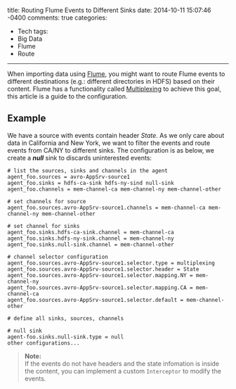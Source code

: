 title: Routing Flume Events to Different Sinks
date: 2014-10-11 15:07:46 -0400
comments: true
categories:
- Tech
tags:
- Big Data
- Flume
- Route
---

When importing data using [Flume](http://flume.apache.org/), you might want to route Flume events to different destinations (e.g.: different directories in HDFS) based on their content.
Flume has a functionality called [Multiplexing](https://flume.apache.org/FlumeUserGuide.html#multiplexing-the-flow) to achieve this goal, this article is a guide to the configuration.

<!-- more -->

Example
-------
We have a source with events contain header *State*. As we only care about data in California and New York, we want to filter the events and route events from CA/NY to different sinks.
The configuration is as below, we create a **_null_** sink to discards uninterested events:

``` 
# list the sources, sinks and channels in the agent
agent_foo.sources = avro-AppSrv-source1
agent_foo.sinks = hdfs-ca-sink hdfs-ny-sind null-sink
agent_foo.channels = mem-channel-ca mem-channel-ny mem-channel-other

# set channels for source
agent_foo.sources.avro-AppSrv-source1.channels = mem-channel-ca mem-channel-ny mem-channel-other

# set channel for sinks
agent_foo.sinks.hdfs-ca-sink.channel = mem-channel-ca
agent_foo.sinks.hdfs-ny-sink.channel = mem-channel-ny
agent_foo.sinks.null-sink.channel = mem-channel-other

# channel selector configuration
agent_foo.sources.avro-AppSrv-source1.selector.type = multiplexing
agent_foo.sources.avro-AppSrv-source1.selector.header = State
agent_foo.sources.avro-AppSrv-source1.selector.mapping.NY = mem-channel-ny
agent_foo.sources.avro-AppSrv-source1.selector.mapping.CA = mem-channel-ca
agent_foo.sources.avro-AppSrv-source1.selector.default = mem-channel-other

# define all sinks, sources, channels

# null sink
agent-foo.sinks.null-sink.type = null
other configurations...
```
> **Note:**  
> If the events do not have headers and the state infomation is inside the content, you can implement a custom `Interceptor` to modify the events.

